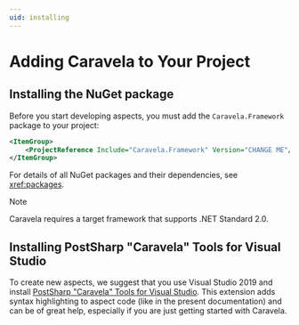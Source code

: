 ```yaml
---
uid: installing
---
```


# Adding Caravela to Your Project

## Installing the NuGet package

Before you start developing aspects, you must add the `Caravela.Framework` package to your project:

```xml
<ItemGroup>
    <ProjectReference Include="Caravela.Framework" Version="CHANGE ME"/>
</ItemGroup>    
```

For details of all NuGet packages and their dependencies, see <xref:packages>.

>[!NOTE]
>Caravela requires a target framework that supports .NET Standard 2.0.

## Installing PostSharp "Caravela" Tools for Visual Studio

To create new aspects, we suggest that you use Visual Studio 2019 and install [PostSharp "Caravela" Tools for Visual Studio](https://marketplace.visualstudio.com/items?itemName=PostSharpTechnologies.caravela). This extension adds syntax highlighting to aspect code (like in the present documentation) and can be of great help, especially if you are just getting started with Caravela.